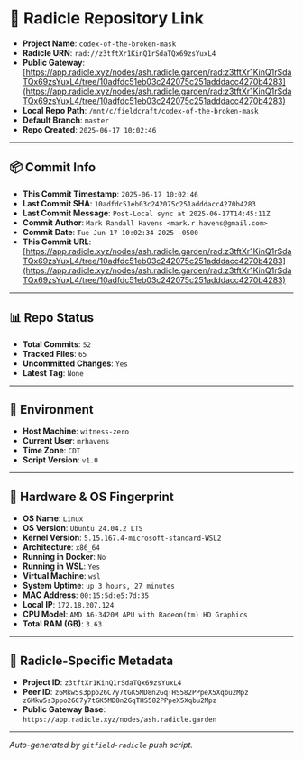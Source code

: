 # 🔗 Radicle Repository Link

- **Project Name**: `codex-of-the-broken-mask`
- **Radicle URN**: `rad://z3tftXr1KinQ1rSdaTQx69zsYuxL4`
- **Public Gateway**: [https://app.radicle.xyz/nodes/ash.radicle.garden/rad:z3tftXr1KinQ1rSdaTQx69zsYuxL4/tree/10adfdc51eb03c242075c251adddacc4270b4283](https://app.radicle.xyz/nodes/ash.radicle.garden/rad:z3tftXr1KinQ1rSdaTQx69zsYuxL4/tree/10adfdc51eb03c242075c251adddacc4270b4283)
- **Local Repo Path**: `/mnt/c/fieldcraft/codex-of-the-broken-mask`
- **Default Branch**: `master`
- **Repo Created**: `2025-06-17 10:02:46`

---

## 📦 Commit Info

- **This Commit Timestamp**: `2025-06-17 10:02:46`
- **Last Commit SHA**: `10adfdc51eb03c242075c251adddacc4270b4283`
- **Last Commit Message**: `Post-Local sync at 2025-06-17T14:45:11Z`
- **Commit Author**: `Mark Randall Havens <mark.r.havens@gmail.com>`
- **Commit Date**: `Tue Jun 17 10:02:34 2025 -0500`
- **This Commit URL**: [https://app.radicle.xyz/nodes/ash.radicle.garden/rad:z3tftXr1KinQ1rSdaTQx69zsYuxL4/tree/10adfdc51eb03c242075c251adddacc4270b4283](https://app.radicle.xyz/nodes/ash.radicle.garden/rad:z3tftXr1KinQ1rSdaTQx69zsYuxL4/tree/10adfdc51eb03c242075c251adddacc4270b4283)

---

## 📊 Repo Status

- **Total Commits**: `52`
- **Tracked Files**: `65`
- **Uncommitted Changes**: `Yes`
- **Latest Tag**: `None`

---

## 🧭 Environment

- **Host Machine**: `witness-zero`
- **Current User**: `mrhavens`
- **Time Zone**: `CDT`
- **Script Version**: `v1.0`

---

## 🧬 Hardware & OS Fingerprint

- **OS Name**: `Linux`
- **OS Version**: `Ubuntu 24.04.2 LTS`
- **Kernel Version**: `5.15.167.4-microsoft-standard-WSL2`
- **Architecture**: `x86_64`
- **Running in Docker**: `No`
- **Running in WSL**: `Yes`
- **Virtual Machine**: `wsl`
- **System Uptime**: `up 3 hours, 27 minutes`
- **MAC Address**: `00:15:5d:e5:7d:35`
- **Local IP**: `172.18.207.124`
- **CPU Model**: `AMD A6-3420M APU with Radeon(tm) HD Graphics`
- **Total RAM (GB)**: `3.63`

---

## 🌱 Radicle-Specific Metadata

- **Project ID**: `z3tftXr1KinQ1rSdaTQx69zsYuxL4`
- **Peer ID**: `z6Mkw5s3ppo26C7y7tGK5MD8n2GqTHS582PPpeX5Xqbu2Mpz
z6Mkw5s3ppo26C7y7tGK5MD8n2GqTHS582PPpeX5Xqbu2Mpz`
- **Public Gateway Base**: `https://app.radicle.xyz/nodes/ash.radicle.garden`

---

_Auto-generated by `gitfield-radicle` push script._
